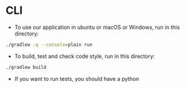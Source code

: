 # CLI

* To use our application in ubuntu or macOS or Windows, run in this directory:
```bash
./gradlew -q --console=plain run
```

* To build, test and check code style, run in this directory:
```bash
./gradlew build
```

* If you want to run tests, you should have a python

